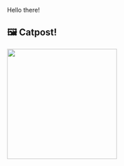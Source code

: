 Hello there!



## 🖼️ Catpost!

<sub>
    <img src="https://cdn2.thecatapi.com/images/8jl.jpg" height="256">
</sub>

